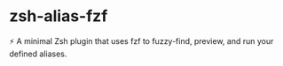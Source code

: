 # zsh-alias-fzf
⚡ A minimal Zsh plugin that uses fzf to fuzzy-find, preview, and run your defined aliases.
